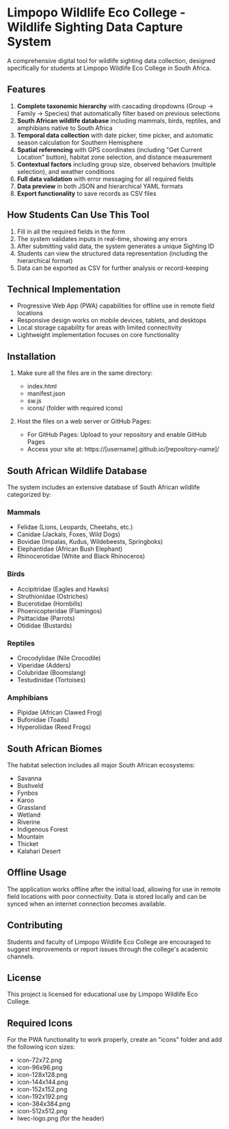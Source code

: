 # Limpopo Wildlife Eco College - Wildlife Sighting Data Capture System

A comprehensive digital tool for wildlife sighting data collection, designed specifically for students at Limpopo Wildlife Eco College in South Africa.

## Features

1. **Complete taxonomic hierarchy** with cascading dropdowns (Group → Family → Species) that automatically filter based on previous selections
2. **South African wildlife database** including mammals, birds, reptiles, and amphibians native to South Africa
3. **Temporal data collection** with date picker, time picker, and automatic season calculation for Southern Hemisphere
4. **Spatial referencing** with GPS coordinates (including "Get Current Location" button), habitat zone selection, and distance measurement
5. **Contextual factors** including group size, observed behaviors (multiple selection), and weather conditions
6. **Full data validation** with error messaging for all required fields
7. **Data preview** in both JSON and hierarchical YAML formats
8. **Export functionality** to save records as CSV files

## How Students Can Use This Tool

1. Fill in all the required fields in the form
2. The system validates inputs in real-time, showing any errors
3. After submitting valid data, the system generates a unique Sighting ID
4. Students can view the structured data representation (including the hierarchical format)
5. Data can be exported as CSV for further analysis or record-keeping

## Technical Implementation

- Progressive Web App (PWA) capabilities for offline use in remote field locations
- Responsive design works on mobile devices, tablets, and desktops
- Local storage capability for areas with limited connectivity
- Lightweight implementation focuses on core functionality

## Installation

1. Make sure all the files are in the same directory:
   - index.html
   - manifest.json
   - sw.js
   - icons/ (folder with required icons)
   
2. Host the files on a web server or GitHub Pages:
   - For GitHub Pages: Upload to your repository and enable GitHub Pages
   - Access your site at: https://[username].github.io/[repository-name]/

## South African Wildlife Database

The system includes an extensive database of South African wildlife categorized by:

### Mammals
- Felidae (Lions, Leopards, Cheetahs, etc.)
- Canidae (Jackals, Foxes, Wild Dogs)
- Bovidae (Impalas, Kudus, Wildebeests, Springboks)
- Elephantidae (African Bush Elephant)
- Rhinocerotidae (White and Black Rhinoceros)

### Birds
- Accipitridae (Eagles and Hawks)
- Struthionidae (Ostriches)
- Bucerotidae (Hornbills)
- Phoenicopteridae (Flamingos)
- Psittacidae (Parrots)
- Otididae (Bustards)

### Reptiles
- Crocodylidae (Nile Crocodile)
- Viperidae (Adders)
- Colubridae (Boomslang)
- Testudinidae (Tortoises)

### Amphibians
- Pipidae (African Clawed Frog)
- Bufonidae (Toads)
- Hyperoliidae (Reed Frogs)

## South African Biomes

The habitat selection includes all major South African ecosystems:

- Savanna
- Bushveld
- Fynbos
- Karoo
- Grassland
- Wetland
- Riverine
- Indigenous Forest
- Mountain
- Thicket
- Kalahari Desert

## Offline Usage

The application works offline after the initial load, allowing for use in remote field locations with poor connectivity. Data is stored locally and can be synced when an internet connection becomes available.

## Contributing

Students and faculty of Limpopo Wildlife Eco College are encouraged to suggest improvements or report issues through the college's academic channels.

## License

This project is licensed for educational use by Limpopo Wildlife Eco College.

## Required Icons

For the PWA functionality to work properly, create an "icons" folder and add the following icon sizes:
- icon-72x72.png
- icon-96x96.png
- icon-128x128.png
- icon-144x144.png
- icon-152x152.png
- icon-192x192.png
- icon-384x384.png
- icon-512x512.png
- lwec-logo.png (for the header)
